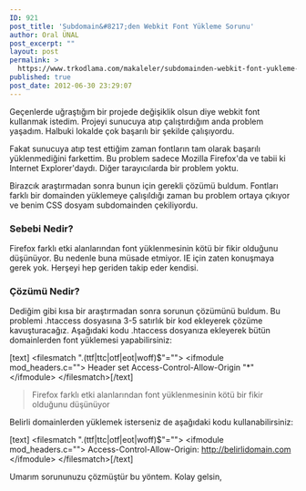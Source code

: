 ```yaml
---
ID: 921
post_title: 'Subdomain&#8217;den Webkit Font Yükleme Sorunu'
author: Oral ÜNAL
post_excerpt: ""
layout: post
permalink: >
  https://www.trkodlama.com/makaleler/subdomainden-webkit-font-yukleme-sorunu-921.html
published: true
post_date: 2012-06-30 23:29:07
---
```

Geçenlerde uğraştığım bir projede değişiklik olsun diye webkit font kullanmak istedim. Projeyi sunucuya atıp çalıştırdığım anda problem yaşadım. Halbuki lokalde çok başarılı bir şekilde çalışıyordu.

Fakat sunucuya atıp test ettiğim zaman fontların tam olarak başarılı yüklenmediğini farkettim. Bu problem sadece Mozilla Firefox'da ve tabii ki Internet Explorer'daydı. Diğer tarayıcılarda bir problem yoktu.

Birazcık araştırmadan sonra bunun için gerekli çözümü buldum. Fontları farklı bir domainden yüklemeye çalışıldığı zaman bu problem ortaya çıkıyor ve benim CSS dosyam subdomainden çekiliyordu.
<h3>Sebebi Nedir?</h3>
Firefox farklı etki alanlarından font yüklenmesinin kötü bir fikir olduğunu düşünüyor. Bu nedenle buna müsade etmiyor. IE için zaten konuşmaya gerek yok. Herşeyi hep geriden takip eder kendisi.
<h3>Çözümü Nedir?</h3>
Dediğim gibi kısa bir araştırmadan sonra sorunun çözümünü buldum. Bu problemi .htaccess dosyasına 3-5 satırlık bir kod ekleyerek çözüme kavuşturacağız. Aşağıdaki kodu .htaccess dosyanıza ekleyerek bütün domainlerden font yüklemesi yapabilirsiniz:

[text]  &lt;filesmatch &quot;\.(ttf|ttc|otf|eot|woff)$&quot;=&quot;&quot;&gt;
    &lt;ifmodule mod_headers.c=&quot;&quot;&gt;
        Header set Access-Control-Allow-Origin &quot;*&quot;
    &lt;/ifmodule&gt;
  &lt;/filesmatch&gt;[/text]
<blockquote>Firefox farklı etki alanlarından font yüklenmesinin kötü bir fikir olduğunu düşünüyor</blockquote>
Belirli domainlerden yüklemek isterseniz de aşağıdaki kodu kullanabilirsiniz:

[text]  &lt;filesmatch &quot;\.(ttf|ttc|otf|eot|woff)$&quot;=&quot;&quot;&gt;
    &lt;ifmodule mod_headers.c=&quot;&quot;&gt;
        Access-Control-Allow-Origin: http://belirlidomain.com
    &lt;/ifmodule&gt;
  &lt;/filesmatch&gt;[/text]

Umarım sorununuzu çözmüştür bu yöntem. Kolay gelsin,